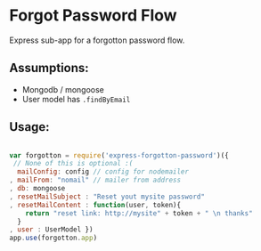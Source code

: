 # Forgot Password Flow

Express sub-app for a forgotton password flow.

## Assumptions:
- Mongodb / mongoose
- User model has `.findByEmail`

## Usage:

```javascript

var forgotton = require('express-forgotton-password')({ 
 // None of this is optional :(
  mailConfig: config // config for nodemailer
, mailFrom: "nomail" // mailer from address
, db: mongoose
, resetMailSubject : "Reset yout mysite password"
, resetMailContent : function(user, token){ 
    return "reset link: http://mysite" + token + " \n thanks" 
  }
, user : UserModel })
app.use(forgotton.app)

```
